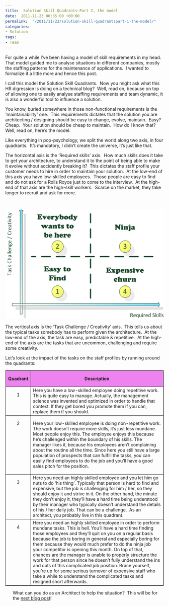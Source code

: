 ```yaml
---
title:  Solution Skill Quadrants–Part I, the model
date:  2011-11-23 00:35:00 +00:00
permalink:  "/2011/11/22/solution-skill-quadrantspart-i-the-model/"
categories:
- Solution
tags:
- Team
---
```

<p>For quite a while I’ve been having a model of skill requirements in my head.&#160; That model guided me to analyse situations in different companies, mostly the staffing patterns for the maintenance of applications.&#160; I wanted to formalize it a little more and hence this post.</p>  <p>I call this model the Solution Skill Quadrants.&#160; Now you might ask what this HR digression is doing on a technical blog?&#160; Well, read on, because on top of allowing one to easily analyse staffing requirements and team dynamic, it is also a wonderful tool to influence a solution.</p>  <p>You know, buried somewhere in those non-functional requirements is the 'maintainability' one.&#160; This requirements dictates that the solution you are architecting / designing should be easy to change, evolve, maintain.&#160; Easy?&#160; Cheap.&#160; Your solution should be cheap to maintain.&#160; How do I know that?&#160; Well, read on, here’s the model.</p>  <p>Like everything in pop-psychology, we split the world along two axis, in four quadrants.&#160; It’s mandatory, I didn’t create the universe, it’s just like that.</p>  <p>The horizontal axis is the ‘Required skills’ axis.&#160; How much skills does it take to get your architecture, to understand it to the point of being able to make it evolve without accidently breaking it?&#160; This dictates the staff profile your customer needs to hire in order to maintain your solution.&#160; At the low-end of this axis you have low-skilled employees.&#160; Those people are easy to find and do not ask for a Rolls Royce just to come to the interview.&#160; At the high-end of that axis are the high-skill workers.&#160; Scarce on the market, they take longer to recruit and ask for more.</p>  <p>&#160;</p>  <p><a href="assets/2011/11/solution-skill-quadrantspart-i-the-model/image.png"><img style="background-image:none;padding-left:0;padding-right:0;display:inline;padding-top:0;border-width:0;" title="image" border="0" alt="image" src="assets/2011/11/solution-skill-quadrantspart-i-the-model/image_thumb.png" width="518" height="347" /></a></p>  <p>The vertical axis is the ‘Task Challenge / Creativity’ axis.&#160; This tells us about the typical tasks somebody has to perform given the architecture.&#160; At the low-end of the axis, the task are easy, predictable &amp; repetitive.&#160; At the high-end of the axis are the tasks that are uncommon, challenging and require some creativity.</p>  <p>Let’s look at the impact of the tasks on the staff profiles by running around the quadrants:</p>  <table border="1" cellspacing="0" cellpadding="2"><tbody>     <tr bgcolor="#ee82ee">       <td align="center">         <p align="center"><strong>Quadrant</strong></p>       </td>        <td align="center">         <p align="center"><strong>Description</strong></p>       </td>     </tr>      <tr>       <td valign="top" align="center">         <p align="center">1</p>       </td>        <td valign="top">Here you have a low-skilled employee doing repetitive work. This is quite easy to manage. Actually, the management science was invented and optimized in order to handle that context. If they get bored you promote them if you can, replace them if you should.</td>     </tr>      <tr>       <td valign="top" align="center">         <p align="center">2</p>       </td>        <td valign="top">         <p>Here your low-skilled employee is doing non-repetitive work. The work doesn’t require more skills, it’s just less mundane. Most people enjoy this. The employee enjoys this because he’s challenged within the boundary of his skills. The manager likes it, because his employees aren’t complaining about the routine all the time. Since here you still have a large population of prospects that can fulfill the tasks, you can easily find employees to do the job and you’ll have a good sales pitch for the position.</p>       </td>     </tr>      <tr>       <td valign="top" align="center">         <p align="center">3</p>       </td>        <td valign="top">Here you need an highly skilled employee and you let him go nuts to do ‘his thing’. Typically that person is hard to find and expensive, but the job is challenging for him / her, so they should enjoy it and strive in it. On the other hand, the minute they don’t enjoy it, they’ll have a hard time being understood by their manager who typically doesn’t understand the details of his / her daily job. That can be a challenge.&#160; As an architect, you probably live in this quadrant.</td>     </tr>      <tr>       <td valign="top" align="center">         <p align="center">4</p>       </td>        <td valign="top">Here you need an highly skilled employee in order to perform mundane tasks. This is hell. You’ll have a hard time finding those employees and they’ll quit on you on a regular basis because the job is boring in general and especially boring for them because they would much prefer to do the ninja job your competitor is opening this month. On top of that, chances are the manager is unable to properly structure the work for that person since he doesn’t fully understand the ins and outs of this complicated job position. Brace yourself, you’re up for some serious turnover of expensive staff who take a while to understand the complicated tasks and resigned short afterwards. </td>     </tr>   </tbody></table>  <ol>What can you do as an Architect to help the situation?&#160; This will be for the <a href="http://vincentlauzon.wordpress.com/2011/11/24/solution-skill-quadrantspart-ii-solution-architecture/">next blog post</a>!</ol>